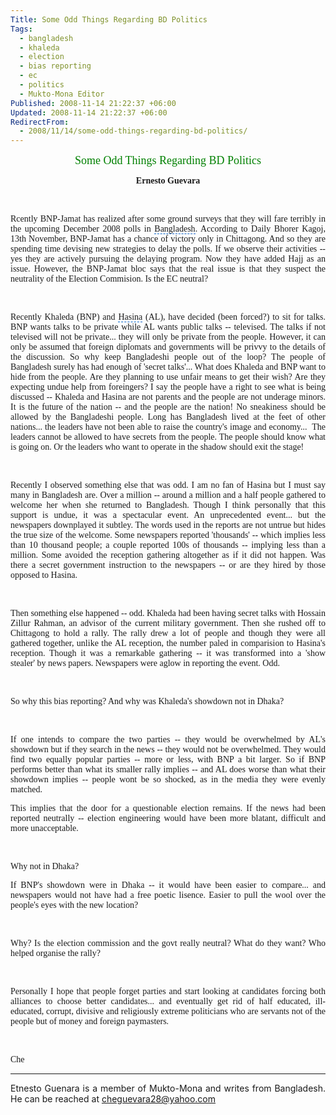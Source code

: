 ```yaml
---
Title: Some Odd Things Regarding BD Politics
Tags:
  - bangladesh
  - khaleda
  - election
  - bias reporting
  - ec
  - politics
  - Mukto-Mona Editor
Published: 2008-11-14 21:22:37 +06:00
Updated: 2008-11-14 21:22:37 +06:00
RedirectFrom:
  - 2008/11/14/some-odd-things-regarding-bd-politics/
---
```



<p align="center"><font size="4" color="#008000" face="Verdana">Some Odd Things Regarding BD Politics</font></p>
<p align="center"><strong><font face="Verdana">Ernesto Guevara</font></strong></p>
<p align="justify">&nbsp;</p>
<p align="justify"><font face="Verdana">Rcently BNP-Jamat has realized after some ground surveys that they will fare terribly in the upcoming December 2008 polls in <span style="cursor: hand; border-bottom: #0066cc 1px dashed" id="lw_1226675718_0" class="yshortcuts">Bangladesh</span>. According to <span style="background: none transparent scroll repeat 0% 0%; cursor: hand; border-bottom: medium none" id="lw_1226675718_1" class="yshortcuts">Daily Bhorer Kagoj</span>, 13th November, BNP-Jamat has a chance of victory only in <span style="background: none transparent scroll repeat 0% 0%; cursor: hand; border-bottom: medium none" id="lw_1226675718_2" class="yshortcuts">Chittagong</span>. And so they are spending time devising new strategies to delay the polls. If we observe their activities -- yes they are actively pursuing the delaying program. Now they have added Hajj as an issue. However, the BNP-Jamat bloc says that the real issue is that they suspect the neutrality of the Election Commision. Is the EC neutral?</font></p>
<p align="justify">&nbsp;</p>
<p align="justify"><font face="Verdana">Recently Khaleda (BNP) and <span style="cursor: hand; border-bottom: #0066cc 1px dashed" id="lw_1226675718_3" class="yshortcuts">Hasina</span> (AL), have decided (been forced?) to sit for talks. BNP wants talks to be private while AL wants public talks -- televised. The talks if not televised will not be private... they will only be private from the people. However, it can only be assumed that foreign diplomats and governments will be privvy to the details of the discussion. So why keep Bangladeshi people out of the loop? The people of Bangladesh surely has had enough of 'secret talks'... What does Khaleda and BNP want to hide from the people. Are they planning to use unfair means to get their wish? Are they expecting undue help from foreingers? I say the people have a right to see what is being discussed -- Khaleda and Hasina are not parents and the people are not underage minors. It is the future of the nation -- and the people are the nation! No sneakiness should be allowed by the Bangladeshi people. Long has Bangladesh lived at the feet of other nations... the leaders have not been able to raise the country's image and economy...  The leaders cannot be allowed to have secrets from the people. The people should know what is going on. Or the leaders who want to operate in the shadow should exit the stage!</font></p>
<p align="justify">&nbsp;</p>
<p align="justify"><font face="Verdana">Recently I observed something else that was odd. I am no fan of Hasina but I must say many in Bangladesh are. Over a million -- around a million and a half people gathered to welcome her when she returned to Bangladesh. Though I think personally that this support is undue, it was a spectacular event. An unprecedented event... but the newspapers downplayed it subtley. The words used in the reports are not untrue but hides the true size of the welcome. Some newspapers reported 'thousands' -- which implies less than 10 thousand people; a couple reported 100s of thousands -- implying less than a million. Some avoided the reception gathering altogether as if it did not happen. Was there a <span id="lw_1226675718_4" class="yshortcuts">secret government</span> instruction to the newspapers -- or are they hired by those opposed to Hasina. </font></p>
<p align="justify">&nbsp;</p>
<p align="justify"><font face="Verdana">Then something else happened -- odd. Khaleda had been having secret talks with Hossain Zillur Rahman, an advisor of the current military government. Then she rushed off to Chittagong to hold a rally. The rally drew a lot of people and though they were all gathered together, unlike the AL reception, the number paled in comparision to Hasina's reception. Though it was a remarkable gathering -- it was transformed into a 'show stealer' by news papers. Newspapers were aglow in reporting the event. Odd.</font></p>
<p align="justify">&nbsp;</p>
<p align="justify"><font face="Verdana">So why this bias reporting? And why was Khaleda's showdown not in Dhaka? </font></p>
<p align="justify">&nbsp;</p>
<p align="justify"><font face="Verdana">If one intends to compare the two parties -- they would be overwhelmed by AL's showdown but if they search in the news -- they would not be overwhelmed. They would find two equally popular parties -- more or less, with BNP a bit larger. So if BNP performs better than what its smaller rally implies -- and AL does worse than what their showdown implies -- people wont be so shocked, as in the media they were evenly matched. </font></p>
<p align="justify"><font face="Verdana">This implies that the door for a questionable election remains. If the news had been reported neutrally -- election engineering would have been more blatant, difficult and more unacceptable.</font></p>
<p align="justify">&nbsp;</p>
<p align="justify"><font face="Verdana">Why not in <span id="lw_1226675718_5" class="yshortcuts">Dhaka</span>? </font></p>
<p align="justify"><font face="Verdana">If BNP's showdown were in Dhaka -- it would have been easier to compare... and newspapers would not have had a free poetic lisence. Easier to pull the wool over the people's eyes with the new location?</font></p>
<p align="justify">&nbsp;</p>
<p align="justify"><font face="Verdana">Why? Is the <span id="lw_1226675718_6" class="yshortcuts">election commission</span> and the govt really neutral? What do they want? Who helped organise the rally?</font></p>
<p align="justify">&nbsp;</p>
<p align="justify"><font face="Verdana">Personally I hope that people forget parties and start looking at candidates forcing both alliances to choose better candidates... and eventually get rid of half educated, ill-educated, corrupt, divisive and religiously extreme politicians who are servants not of the people but of money and foreign paymasters.</font></p>
<p align="justify">&nbsp;</p>
<p align="justify"><font face="Verdana">Che</font></p>

<hr />
<p align="justify">Etnesto Guenara is a member of Mukto-Mona and writes from Bangladesh. He can be reached at <a href="mailto:cheguevara28@yahoo.com">cheguevara28@yahoo.com</a></p>
